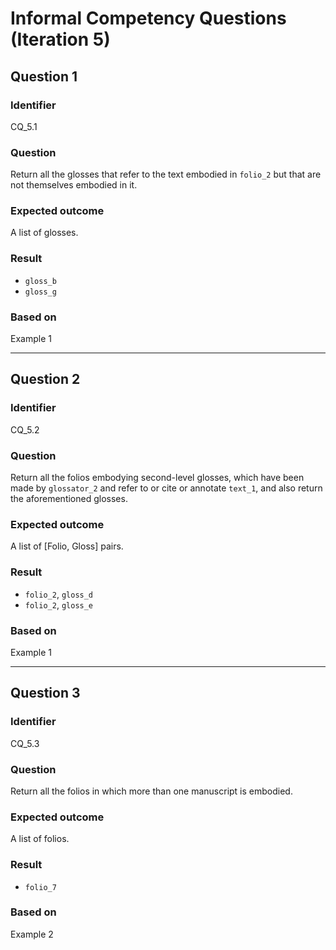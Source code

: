 # Informal Competency Questions (Iteration 5)

## Question 1

### Identifier
CQ_5.1

### Question
Return all the glosses that refer to the text embodied in `folio_2` but that are not themselves embodied in it.

### Expected outcome
A list of glosses.

### Result
* `gloss_b`
* `gloss_g`

### Based on
Example 1

***

## Question 2

### Identifier
CQ_5.2

### Question
Return all the folios embodying second-level glosses, which have been made by `glossator_2` and refer to or cite or annotate `text_1`, and also return the aforementioned glosses.

### Expected outcome
A list of [Folio, Gloss] pairs.

### Result
* `folio_2`, `gloss_d`
* `folio_2`, `gloss_e`

### Based on
Example 1

***

## Question 3

### Identifier
CQ_5.3

### Question
Return all the folios in which more than one manuscript is embodied.

### Expected outcome
A list of folios.

### Result
* `folio_7`

### Based on
Example 2